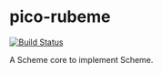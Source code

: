 # pico-rubeme

[![Build Status](https://github.com/mnbi/pico-rubeme/workflows/Build/badge.svg)](https://github.com/mnbi/pico-rubeme/actions?query=workflow%3A"Build")

A Scheme core to implement Scheme.
